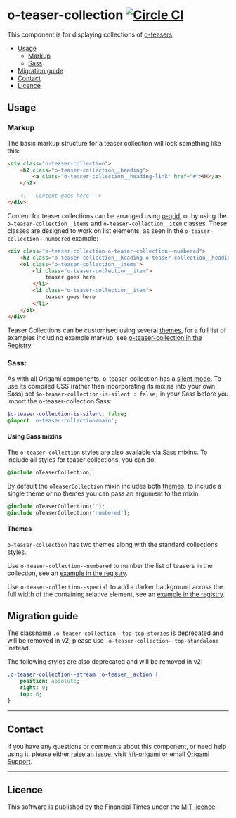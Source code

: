 o-teaser-collection [![Circle CI](https://circleci.com/gh/Financial-Times/o-teaser-collection/tree/master.svg?style=svg)](https://circleci.com/gh/Financial-Times/o-teaser-collection/tree/master)
=================

This component is for displaying collections of [o-teasers](http://registry.origami.ft.com/components/o-teaser).

- [Usage](#usage)
	- [Markup](#markup)
	- [Sass](#sass)
- [Migration guide](#migration-guide)
- [Contact](#contact)
- [Licence](#licence)

## Usage

### Markup

The basic markup structure for a teaser collection will look something like this:

```html
<div class="o-teaser-collection">
	<h2 class="o-teaser-collection__heading">
		<a class="o-teaser-collection__heading-link" href="#">UK</a>
	</h2>

	<!-- Content goes here -->
</div>
```

Content for teaser collections can be arranged using [o-grid](http://registry.origami.ft.com/components/o-grid), or by using the `o-teaser-collection__items` and `o-teaser-collection__item` classes. These classes are designed to work on list elements, as seen in the `o-teaser-collection--numbered` example:

```html
<div class="o-teaser-collection o-teaser-collection--numbered">
	<h2 class="o-teaser-collection__heading o-teaser-collection__heading--full-width">Most read</h2>
	<ol class="o-teaser-collection__items">
		<li class="o-teaser-collection__item">
			teaser goes here
		</li>
		<li class="o-teaser-collection__item">
			teaser goes here
		</li>
	</ol>
</div>
```

Teaser Collections can be customised using several [themes](#themes), for a full list of examples including example markup, see [o-teaser-collection in the Registry](http://registry.origami.ft.com/components/o-teaser-collection).

### Sass:

As with all Origami components, o-teaser-collection has a [silent mode](http://origami.ft.com/docs/syntax/scss/#silent-styles). To use its compiled CSS (rather than incorporating its mixins into your own Sass) set `$o-teaser-collection-is-silent : false;` in your Sass before you import the o-teaser-collection Sass:

```sass
$o-teaser-collection-is-silent: false;
@import 'o-teaser-collection/main';
```

#### Using Sass mixins

The `o-teaser-collection` styles are also available via Sass mixins. To include all styles for teaser collections, you can do:

```sass
@include oTeaserCollection;
```

By default the `oTeaserCollection` mixin includes both [themes](#themes), to include a single theme or no themes you can pass an argument to the mixin:

```sass
@include oTeaserCollection('');
@include oTeaserCollection('numbered');
```

#### Themes

`o-teaser-collection` has two themes along with the standard collections styles.

Use `o-teaser-collection--numbered` to number the list of teasers in the collection, see an [example in the registry](http://registry.origami.ft.com/components/o-teaser-collection#demo-numbered).

Use `o-teaser-collection--special` to add a darker background across the full width of the containing relative element, see an [example in the registry](http://registry.origami.ft.com/components/o-teaser-collection#demo-special).


## Migration guide

The classname `.o-teaser-collection--top-top-stories` is deprecated and will be removed in v2, please use `.o-teaser-collection--top-standalone` instead.

The following styles are also deprecated and will be removed in v2:

```sass
.o-teaser-collection--stream .o-teaser__action {
	position: absolute;
	right: 0;
	top: 0;
}
```


----

## Contact

If you have any questions or comments about this component, or need help using it, please either [raise an issue](https://github.com/Financial-Times/o-teaser-collection/issues), visit [#ft-origami](https://financialtimes.slack.com/messages/ft-origami/) or email [Origami Support](mailto:origami-support@ft.com).


----

## Licence

This software is published by the Financial Times under the [MIT licence](http://opensource.org/licenses/MIT).
